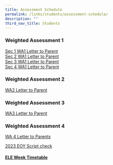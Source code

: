 ```yaml
---
title: Assessment Schedule
permalink: /links/students/assessment-schedule/
description: ""
third_nav_title: Students
---
```

### Weighted Assessment 1
[Sec 1 WA1 Letter to Parent](/files/2023%20Sec%201%20WA1%20Schedule%20and%20Parent%20Letter.pdf)<br>
[Sec 2 WA1 Letter to Parent](/files/2023%20Sec%202%20WA1%20Schedule%20and%20Parent%20Letter.pdf)<br>
[Sec 3 WA1 Letter to Parent](/files/2023%20Sec%203%20WA1%20Schedule%20and%20Parent%20Letter.pdf)<br>
[Sec 4 WA1 Letter to Parent](/files/2023%20Sec%204_5%20WA1%20Schedule%20and%20Parent%20Letter.pdf)

### Weighted Assessment 2
[WA2 Letter to Parent](/files/LETTER%20TO%20PARENTS/2023/2023%20WA2%20PARENT%20LETTER%20v0324.pdf)

### Weighted Assessment 3
[WA3 Letter to Parent](/files/LETTER%20TO%20PARENTS/2023/2023%20wa3%20parent%20letter%20updated.pdf)

### Weighted Assessment 4
[WA 4 Letter to Parents](/files/LETTER%20TO%20PARENTS/2023/2023%20eoy%20parents%20letter%20-%20v0830.pdf)

[2023 EOY Script check](/files/Time%20Table/2023/2023_eoyscriptcheck_final-classes.pdf)

#### [ELE Week Timetable](/files/Time%20Table/2023_sem2_ele%20week%20master-classes_final_17%20oct2.pdf)